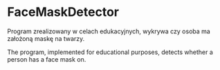 # FaceMaskDetector

Program zrealizowany w celach edukacyjnych, wykrywa czy osoba ma założoną maskę na twarzy.

The program, implemented for educational purposes, detects whether a person has a face mask on.
